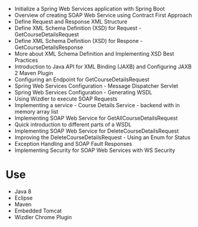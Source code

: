 - Initialize a Spring Web Services application with Spring Boot
- Overview of creating SOAP Web Service using Contract First Approach
- Define Request and Response XML Structure
- Define XML Schema Definition (XSD) for Request - GetCourseDetailsRequest
- Define XML Schema Definition (XSD) for Respone - GetCourseDetailsResponse
- More about XML Schema Definition and Implementing XSD Best Practices
- Introduction to Java API for XML Binding (JAXB) and Configuring JAXB 2 Maven Plugin
- Configuring an Endpoint for GetCourseDetailsRequest
- Spring Web Services Configuration - Message Dispatcher Servlet
- Spring Web Services Configuration - Generating WSDL
- Using Wizdler to execute SOAP Requests
- Implementing a service - Course Details Service - backend with in memory array list
- Implementing SOAP Web Service for GetAllCourseDetailsRequest
- Quick introduction to different parts of a WSDL
- Implementing SOAP Web Service for DeleteCourseDetailsRequest
- Improving the DeleteCourseDetailsRequest - Using an Enum for Status
- Exception Handling and SOAP Fault Responses
- Implementing Security for SOAP Web Services with WS Security

# Use
- Java 8
- Eclipse
- Maven
- Embedded Tomcat
- Wizdler Chrome Plugin
